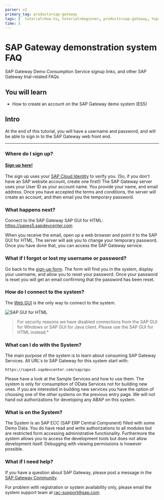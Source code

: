 ```yaml
---
parser: v2
primary_tag: products>sap-gateway
tags: [  tutorial>how-to, tutorial>beginner, products>sap-gateway, topic>cloud, topic>odata  ]
time: 5
---
```


# SAP Gateway demonstration system FAQ
<!-- description --> SAP Gateway Demo Consumption Service signup links, and other SAP Gateway trial-related FAQs

## You will learn
  - How to create an account on the SAP Gateway demo system (ES5)  

## Intro
At the end of this tutorial, you will have a username and password, and will be able to sign in to the SAP Gateway web front end.


---

### Where do I sign up?

#### [Sign up here!](https://register.sapdevcenter.com/SUPSignForms)

The sign up uses your [SAP Cloud Identity](https://accounts.sap.com/) to verify you.  (So, if you don't have an SAP website account, create one first!) The SAP Gateway server uses your User ID as your account name.  You provide your name, and email address.  Once you have accepted the terms and conditions, the server will create an account, and then email you the temporary password.

### What happens next?

Connect to the SAP Gateway SAP GUI for HTML: <https://sapes5.sapdevcenter.com>

When you receive the email, open up a web browser and point it to the SAP GUI for HTML.  The server will ask you to change your temporary password.  Once you have done that, you can access the SAP Gateway service.

### What if I forgot or lost my username or password?

Go back to the [sign-up form](https://register.sapdevcenter.com/SUPSignForms). The form will find you in the system, display your username, and allow you to reset your password. Once your password is reset you will get an email confirming that the password has been reset.

### How do I connect to the system?

The [Web GUI](https://sapes5.sapdevcenter.com/) is the only way to connect to the system.

![SAP GUI for HTML](1.png)

>For security reasons we have disabled connections from the SAP GUI for Windows or SAP GUI for Java client.  Please use the SAP GUI for HTML instead.*

### What can I do with the System?

The main purpose of the system is to learn about consuming SAP Gateway Services. All URL's to SAP Gateway for this system start with:

```URL
https://sapes5.sapdevcenter.com/sap/opu
```

Please have a look at the Sample Services and how to use them. The system is only for consumption of OData Services not for building new ones. If you are interested in building new services you have the option of choosing one of the other systems on the previous entry page. We will not hand out authorizations for developing any ABAP on this system.


### What is on the System?

The System is an SAP ECC (SAP ERP Central Component) filled with some Demo Data. You do have read and write authorizations to all modules but are restricted form accessing administrative functionality. Furthermore the system allows you to access the development tools but does not allow development itself. Debugging with viewing permissions is however possible.

### What if I need help?

If you have a question about SAP Gateway, please post a message in the [SAP Gateway Community](https://community.sap.com/topics/gateway).

For problem with registration or system availability only, please email the system support team at <a href="mailto:rac-support@sap.com">rac-support@sap.com</a>.
